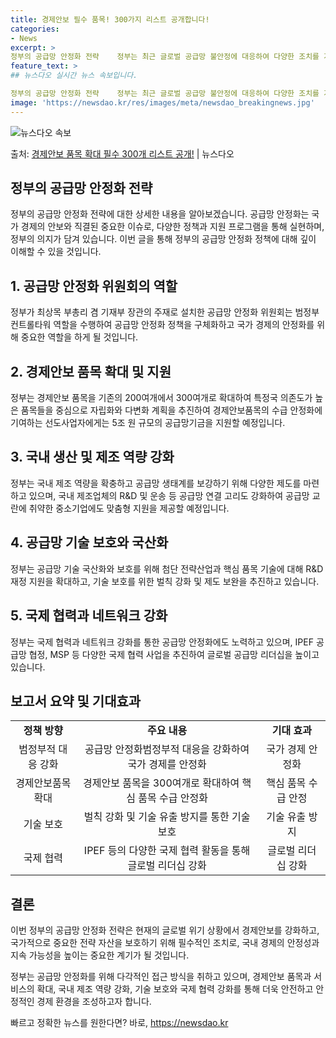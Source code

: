 ```yaml
---
title: 경제안보 필수 품목! 300가지 리스트 공개합니다!
categories:
- News
excerpt: >
정부의 공급망 안정화 전략    정부는 최근 글로벌 공급망 불안정에 대응하여 다양한 조치를 계획하고 있습니다…
feature_text: >
## 뉴스다오 실시간 뉴스 속보입니다.

정부의 공급망 안정화 전략    정부는 최근 글로벌 공급망 불안정에 대응하여 다양한 조치를 계획하고 있습니다…
image: 'https://newsdao.kr/res/images/meta/newsdao_breakingnews.jpg'
---
```


![뉴스다오 속보](https://newsdao.kr/res/images/meta/newsdao_breakingnews.jpg)

<p>출처: <a href="https://newsdao.kr/4478" rel="dofollow">경제안보 품목 확대 필수 300개 리스트 공개!</a> | 뉴스다오</p>

<h2 data-ke-size="size26">정부의 공급망 안정화 전략</h2>
<p data-ke-size="size16">정부의 공급망 안정화 전략에 대한 상세한 내용을 알아보겠습니다. 공급망 안정화는 국가 경제의 안보와 직결된 중요한 이슈로, 다양한 정책과 지원 프로그램을 통해 실현하며, 정부의 의지가 담겨 있습니다. 이번 글을 통해 정부의 공급망 안정화 정책에 대해 깊이 이해할 수 있을 것입니다.</p>

<h2 data-ke-size="size24">1. 공급망 안정화 위원회의 역할</h2>
<p data-ke-size="size16">정부가 최상목 부총리 겸 기재부 장관의 주재로 설치한 공급망 안정화 위원회는 범정부 컨트롤타워 역할을 수행하여 공급망 안정화 정책을 구체화하고 국가 경제의 안정화를 위해 중요한 역할을 하게 될 것입니다.</p>

<h2 data-ke-size="size24">2. 경제안보 품목 확대 및 지원</h2>
<p data-ke-size="size16">정부는 경제안보 품목을 기존의 200여개에서 300여개로 확대하여 특정국 의존도가 높은 품목들을 중심으로 자립화와 다변화 계획을 추진하여 경제안보품목의 수급 안정화에 기여하는 선도사업자에게는 5조 원 규모의 공급망기금을 지원할 예정입니다.</p>

<h2 data-ke-size="size24">3. 국내 생산 및 제조 역량 강화</h2>
<p data-ke-size="size16">정부는 국내 제조 역량을 확충하고 공급망 생태계를 보강하기 위해 다양한 제도를 마련하고 있으며, 국내 제조업체의 R&D 및 운송 등 공급망 연결 고리도 강화하여 공급망 교란에 취약한 중소기업에도 맞춤형 지원을 제공할 예정입니다.</p>

<h2 data-ke-size="size24">4. 공급망 기술 보호와 국산화</h2>
<p data-ke-size="size16">정부는 공급망 기술 국산화와 보호를 위해 첨단 전략산업과 핵심 품목 기술에 대해 R&D 재정 지원을 확대하고, 기술 보호를 위한 벌칙 강화 및 제도 보완을 추진하고 있습니다.</p>

<h2 data-ke-size="size24">5. 국제 협력과 네트워크 강화</h2>
<p data-ke-size="size16">정부는 국제 협력과 네트워크 강화를 통한 공급망 안정화에도 노력하고 있으며, IPEF 공급망 협정, MSP 등 다양한 국제 협력 사업을 추진하여 글로벌 공급망 리더십을 높이고 있습니다.</p>

<h2 data-ke-size="size24">보고서 요약 및 기대효과</h2>
<table>
	<tr>
		<td style="text-align: center; height: 17px;"><b>정책 방향</b></td>
		<td style="text-align: center; height: 17px;"><b>주요 내용</b></td>
		<td style="text-align: center; height: 17px;"><b>기대 효과</b></td>
	</tr>
	<tr>
		<td style="text-align: center; height: 17px;">범정부적 대응 강화</td>
		<td style="text-align: center; height: 17px;">공급망 안정화범정부적 대응을 강화하여 국가 경제를 안정화</td>
		<td style="text-align: center; height: 17px;">국가 경제 안정화</td>
	</tr>
	<tr>
		<td style="text-align: center; height: 17px;">경제안보품목 확대</td>
		<td style="text-align: center; height: 17px;">경제안보 품목을 300여개로 확대하여 핵심 품목 수급 안정화</td>
		<td style="text-align: center; height: 17px;">핵심 품목 수급 안정</td>
	</tr>
	<tr>
		<td style="text-align: center; height: 17px;">기술 보호</td>
		<td style="text-align: center; height: 17px;">벌칙 강화 및 기술 유출 방지를 통한 기술 보호</td>
		<td style="text-align: center; height: 17px;">기술 유출 방지</td>
	</tr>
	<tr>
		<td style="text-align: center; height: 17px;">국제 협력</td>
		<td style="text-align: center; height: 17px;">IPEF 등의 다양한 국제 협력 활동을 통해 글로벌 리더십 강화</td>
		<td style="text-align: center; height: 17px;">글로벌 리더십 강화</td>
	</tr>
</table>

<h2 data-ke-size="size24">결론</h2>
<p data-ke-size="size16">이번 정부의 공급망 안정화 전략은 현재의 글로벌 위기 상황에서 경제안보를 강화하고, 국가적으로 중요한 전략 자산을 보호하기 위해 필수적인 조치로, 국내 경제의 안정성과 지속 가능성을 높이는 중요한 계기가 될 것입니다.</p>
<p data-ke-size="size16">정부는 공급망 안정화를 위해 다각적인 접근 방식을 취하고 있으며, 경제안보 품목과 서비스의 확대, 국내 제조 역량 강화, 기술 보호와 국제 협력 강화를 통해 더욱 안전하고 안정적인 경제 환경을 조성하고자 합니다.</p>

<p data-ke-size="size16"></p> 

빠르고 정확한 뉴스를 원한다면? 바로, <a href="https://newsdao.kr" rel="dofollow">https://newsdao.kr</a>


    
